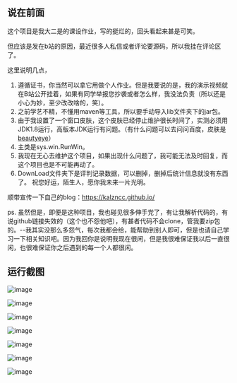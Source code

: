 ## 说在前面
这个项目是我大二是的课设作业，写的挺烂的，回头看起来甚是可笑。

但应该是发在b站的原因，最近很多人私信或者评论要源码，所以我挂在评论区了。

这里说明几点，
1. 遵循证书，你当然可以拿它用做个人作业。但是我要说的是，我的演示视频就在B站公开挂着，如果有同学举报您抄袭或者怎么样，我没法负责（所以还是小心为妙，至少改改啥的，笑）。
2. 之前学艺不精，不懂用maven等工具，所以要手动导入lib文件夹下的jar包。
3. 由于我设置了一个窗口皮肤，这个皮肤已经停止维护很长时间了，实测必须用JDK1.8运行，高版本JDK运行有问题。（有什么问题可以去问问百度，皮肤是[beautyeye](https://github.com/JackJiang2011/beautyeye)）
4. 主类是sys.win.RunWin。
5. 我现在无心去维护这个项目，如果出现什么问题了，我可能无法及时回复，而这个项目也是不可能再动了。
6. DownLoad文件夹下是评判记录数据，可以删掉，删掉后统计信息就没有东西了。
祝您好运，陌生人，愿你我未来一片光明。

顺带宣传一下自己的blog：https://kalzncc.github.io/

ps. 虽然但是，即便是这种项目，我也碰见很多伸手党了，有让我解析代码的，有说github链接失效的（这个也不怨他吧），有甚者代码不会clone，管我要zip包的。--我其实没那么多怨气，每次我都会给，能帮助到别人即可，但是也请自己学习一下相关知识吧。因为我回你是说明我现在很闲，但是我很难保证我以后一直很闲，也很难保证你之后遇到的每一个人都很闲。


## 运行截图
![image](https://user-images.githubusercontent.com/44296812/122388199-35407380-cfa2-11eb-8a57-41019d7fdb7c.png)

![image](https://user-images.githubusercontent.com/44296812/122388231-42f5f900-cfa2-11eb-99e9-5da65aeaec12.png)

![image](https://user-images.githubusercontent.com/44296812/122388246-46898000-cfa2-11eb-9009-4d5c49cc009d.png)

![image](https://user-images.githubusercontent.com/44296812/122388268-4d17f780-cfa2-11eb-8746-2fc27df0c685.png)

![image](https://user-images.githubusercontent.com/44296812/122388292-543f0580-cfa2-11eb-857e-21c602af6079.png)

![image](https://user-images.githubusercontent.com/44296812/122388465-7df82c80-cfa2-11eb-9277-a849cf3020e1.png)

![image](https://user-images.githubusercontent.com/44296812/122388513-86e8fe00-cfa2-11eb-954e-2af7999ab89e.png)
